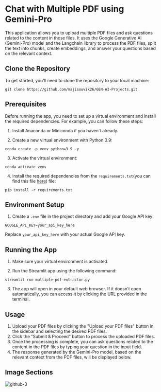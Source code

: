 # Chat with Multiple PDF using Gemini-Pro

This application allows you to upload multiple PDF files and ask questions related to the content in those files. It uses the Google Generative AI (Gemini-Pro) model and the Langchain library to process the PDF files, split the text into chunks, create embeddings, and answer your questions based on the relevant context.

## Clone the Repository

To get started, you'll need to clone the repository to your local machine:

```
git clone https://github.com/majisouvik26/GEN-AI-Projects.git
```

## Prerequisites

Before running the app, you need to set up a virtual environment and install the required dependencies. For example, you can follow these steps:

1. Install Anaconda or Miniconda if you haven't already.

2. Create a new virtual environment with Python 3.9:

```
conda create -p venv python=3.9 -y
```

3. Activate the virtual environment:

```
conda activate venv
```

4. Install the required dependencies from the `requirements.txt`(you can find this file [here]([https://huggingface.co/spaces/souvikmaji22/lfw_face_recognition](https://github.com/majisouvik26/GEN-AI-Projects/blob/main/requirements.txt))) file:

```
pip install -r requirements.txt
```

## Environment Setup

1. Create a `.env` file in the project directory and add your Google API key:

```
GOOGLE_API_KEY=your_api_key_here
```

Replace `your_api_key_here` with your actual Google API key.

## Running the App

1. Make sure your virtual environment is activated.

2. Run the Streamlit app using the following command:

```
streamlit run multiple-pdf-extractor.py
```

3. The app will open in your default web browser. If it doesn't open automatically, you can access it by clicking the URL provided in the terminal.

## Usage

1. Upload your PDF files by clicking the "Upload your PDF files" button in the sidebar and selecting the desired PDF files.
2. Click the "Submit & Proceed" button to process the uploaded PDF files.
3. Once the processing is complete, you can ask questions related to the content in the PDF files by typing your question in the input field.
4. The response generated by the Gemini-Pro model, based on the relevant context from the PDF files, will be displayed below.

## Image Sections
![github-3](https://github.com/majisouvik26/GEN-AI-Projects/assets/153885959/fa4eed72-1cd4-4c08-98b6-04a7e3c42726)
